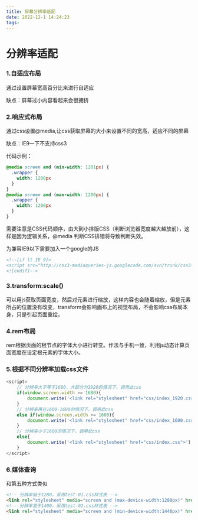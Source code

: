 ```yaml
---
title: 屏幕分辨率适配
date: 2022-12-1 14:24:23
tags:
---
```


# 分辨率适配

### 1.自适应布局

通过设置屏幕宽高百分比来进行自适应

缺点：屏幕过小内容看起来会很拥挤
<!-- more -->

### 2.响应式布局

通过css设置@media,让css获取屏幕的大小来设置不同的宽高，适应不同的屏幕

缺点：IE9一下不支持css3

代码示例：

```css
@media screen and (min-width: 1201px) {
  .wrapper {
  	width: 1200px
  }
}
@media screen and (max-width: 1200px) {
  .wrapper {
  	width: 1200px
  }
}
```

需要注意是CSS代码顺序，由大到小排版CSS（判断浏览器宽度越大越放前），这样是因为逻辑关系，@media 判断CSS排错将导致判断失效。

为兼容IE9以下需要加入一个google的JS

```html
<!--[if lt IE 9]>
<script src="http://css3-mediaqueries-js.googlecode.com/svn/trunk/css3-mediaqueries.js"></script>
<![endif]-->
```



### 3.transform:scale()

可以用js获取页面宽度，然后对元素进行缩放，这样内容也会随着缩放，但是元素所占的位置没有改变，transform会影响画布上的视觉布局，不会影响css布局本身，只是引起页面重绘。

### 4.rem布局

rem根据页面的根节点的字体大小进行转变。作法与手机一致，利用js动态计算页面宽度在设定根元素的字体大小。

### 5.根据不同分辨率加载css文件

```js
<script>
    // 分辨率大于等于1680，大部分为1920的情况下，调用此css
    if(window.screen.width >= 1680){
        document.write('<link rel="stylesheet" href="css/index_1920.css">');
    }
    // 分辨率再在1600-1680的情况下，调用此css
    else if(window.screen.width >= 1600){
        document.write('<link rel="stylesheet" href="css/index_1600.css">');
    }
    // 分辨率小于1600的情况下，调用此css
    else{
        document.write('<link rel="stylesheet" href="css/index.css">');
    }
</script>
```

### 6.媒体查询

和第五种方式类似

```html
<!-- 分辨率低于1280，采用test-01.css样式表 -->
<link rel="stylesheet" media="screen and (max-device-width:1280px)" href="test-01.css">
<!-- 分辨率高于1400，采用test-02.css样式表 -->
<link rel="stylesheet" media="screen and (min-device-width:1440px)" href="test-02.css">
```

